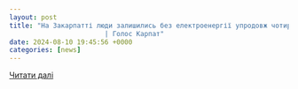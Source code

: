```yaml
---
layout: post
title: "На Закарпатті люди залишились без електроенергії упродовж чотирьох днів: яка причина?.
                        | Голос Карпат"
date: 2024-08-10 19:45:56 +0000
categories: [news]
---
```


[Читати далі](https://goloskarpat.info/society/66b7bd0fc591f/)
